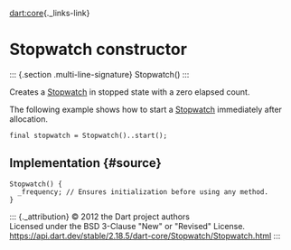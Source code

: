 [dart:core](../../dart-core/dart-core-library){._links-link}

Stopwatch constructor
=====================

::: {.section .multi-line-signature}
Stopwatch()
:::

Creates a [Stopwatch](../stopwatch-class) in stopped state with a zero
elapsed count.

The following example shows how to start a
[Stopwatch](../stopwatch-class) immediately after allocation.

``` {.language-dart data-language="dart"}
final stopwatch = Stopwatch()..start();
```

Implementation {#source}
--------------

``` {.language-dart data-language="dart"}
Stopwatch() {
  _frequency; // Ensures initialization before using any method.
}
```

::: {._attribution}
© 2012 the Dart project authors\
Licensed under the BSD 3-Clause \"New\" or \"Revised\" License.\
<https://api.dart.dev/stable/2.18.5/dart-core/Stopwatch/Stopwatch.html>
:::
